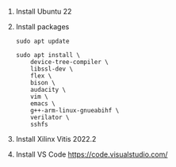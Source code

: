 1. Install Ubuntu 22

1. Install packages
    ```
    sudo apt update

    sudo apt install \
        device-tree-compiler \
        libssl-dev \
        flex \
        bison \
        audacity \
        vim \
        emacs \
        g++-arm-linux-gnueabihf \
        verilator \
        sshfs
    ```

1. Install Xilinx Vitis 2022.2

1. Install VS Code <https://code.visualstudio.com/>




